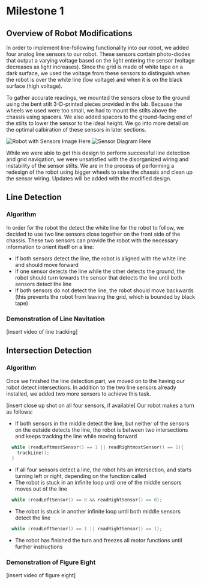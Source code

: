 #  Milestone 1

## Overview of Robot Modifications

In order to implement line-following functionality into our robot, we added four analog line sensors to our robot. These sensors contain photo-diodes that output a varying voltage based on the light entering the sensor (voltage decreases as light increases). Since the grid is made of white tape on a dark surface, we used the voltage from these sensors to distinguish when the robot is over the white line (low voltage) and when it is on the black surface (high voltage). 

To gather accurate readings, we mounted the sensors close to the ground using the bent stilt 3-D-printed pieces provided in the lab. Because the wheels we used were too small, we had to mount the stilts above the chassis using spacers. We also added spacers to the ground-facing end of the stilts to lower the sensor to the ideal height. We go into more detail on the optimal calbiration of these sensors in later sections. 

![Robot with Sensors Image Here]()
![Sensor Diagram Here]()

While we were able to get this design to perform successful line detection and grid navigation, we were unsatisfied with the disorganized wiring and instability of the sensor stilts. We are in the process of performing a redesign of the robot using bigger wheels to raise the chassis and clean up the sensor wiring. Updates will be added with the modified design. 

## Line Detection

### Algorithm
In order for the robot the detect the white line for the robot to follow, we decided to use two line sensors close together on the front side of the chassis. These two sensors can provide the robot with the necessary information to orient itself on a line:

* If both sensors detect the line, the robot is aligned with the white line and should move forward
* If one sensor detects the line while the other detects the ground, the robot should turn towards the sensor that detects the line until both sensors detect the line
* If both sensors do not detect the line, the robot should move backwards (this prevents the robot from leaving the grid, which is bounded by black tape)


### Demonstration of Line Navitation
[insert video of line tracking]
## Intersection Detection

### Algorithm
Once we finished the line detection part, we moved on to the having our robot detect intersections. In addition to the two line sensors already installed, we added two more sensors to achieve this task.

[insert close up shot on all four sensors, if available]
Our robot makes a turn as follows:

* If both sensors in the middle detect the line, but neither of the sensors on the outside detects the line, the robot is between two intersections and keeps tracking the line while moving forward

```cpp
  while (readLeftmostSensor() == 1 || readRightmostSensor() == 1){
    trackLine();
  }
```

* If all four sensors detect a line, the robot hits an intersection, and starts turning left or right, depending on the function called
* The robot is stuck in an infinite loop until one of the middle sensors moves out of the line

```cpp
  while (readLeftSensor() == 0 && readRightSensor() == 0);
```

* The robot is stuck in another infinite loop until both middle sensors detect the line

```cpp
  while (readLeftSensor() == 1 || readRightSensor() == 1);
```

* The robot has finished the turn and freezes all motor functions until further instructions
### Demonstration of Figure Eight
[insert video of figure eight]
